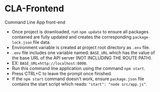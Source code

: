 # CLA-Frontend
Command Line App front-end

* Once project is downloaded, run `npm update` to ensure all packages contained are fully updated and creates the corresponding `package-lock.json` file data.
* Environment variable is created at project root directory as `.env` file.
* `.env` file includes one variable named: `BASE_URL` which has the value of the base URL of the API server (NOT INCLUDING THE ROUTE PATH).
* EX: `BASE_URL=http://localhost:8000`.
* Run this command line application using the command `npm start`.
* Press CTRL+C to leave the prompt once finished.
* If the `npm start` command doesn't work, ensure `package.json` file contains the start script which reads: `"start": "node src/app.js"`.